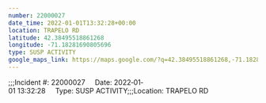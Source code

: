 ```yaml
---
number: 22000027
date_time: 2022-01-01T13:32:28+00:00
location: TRAPELO RD
latitude: 42.38495518861268
longitude: -71.18281690805696
type: SUSP ACTIVITY
google_maps_link: https://maps.google.com/?q=42.38495518861268,-71.18281690805696
---
```


;;;Incident #: 22000027     Date: 2022‐01‐01 13:32:28     Type: SUSP ACTIVITY;;;Location: TRAPELO RD
